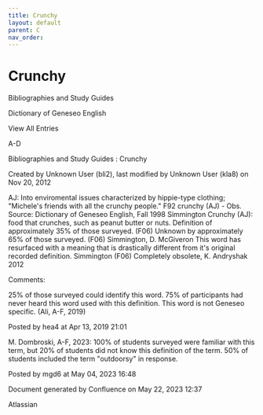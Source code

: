 ```yaml
---
title: Crunchy
layout: default
parent: C
nav_order:
---
```


# Crunchy

Bibliographies and Study Guides

Dictionary of Geneseo English

View All Entries

A-D

Bibliographies and Study Guides : Crunchy

Created by  Unknown User (bli2), last modified by  Unknown User (kla8) on Nov 20, 2012

AJ: Into enviromental issues characterized by hippie-type clothing; &quot;Michele's friends with all the crunchy people.&quot; F92 crunchy (AJ) - Obs. Source: Dictionary of Geneseo English, Fall 1998 Simmington Crunchy (AJ): food that crunches, such as peanut butter or nuts. Definition of approximately 35% of those surveyed. (F06) Unknown by approximately 65% of those surveyed. (F06) Simmington, D. McGiveron This word has resurfaced with a meaning that is drastically different from it's original recorded definition. Simmington (F06) Completely obsolete, K. Andryshak 2012

Comments:

25% of those surveyed could identify this word. 75% of participants had never heard this word used with this definition. This word is not Geneseo specific. (Ali, A-F, 2019)

Posted by hea4 at Apr 13, 2019 21:01

M. Dombroski, A-F, 2023: 100% of students surveyed were familiar with this term, but 20% of students did not know this definition of the term. 50% of students included the term &quot;outdoorsy&quot; in response. 

Posted by mgd6 at May 04, 2023 16:48

Document generated by Confluence on May 22, 2023 12:37

Atlassian
